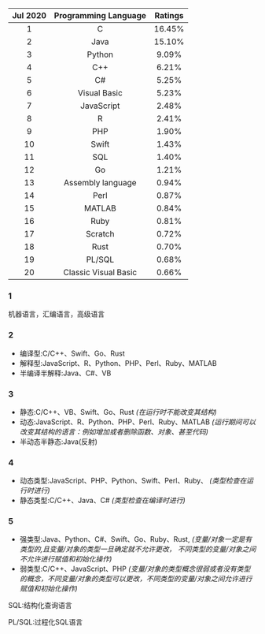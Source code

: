 
| Jul 2020 | Programming Language | Ratings |
|:----: |:----: | :----: |
| 1 | C | 16.45% |
| 2	| Java | 15.10% |
| 3	| Python | 9.09% |
| 4	| C++ | 6.21% |
| 5	| C# | 5.25% |
| 6	| Visual Basic | 5.23% |
| 7	| JavaScript | 2.48% |
| 8	| R | 2.41% |
| 9	| PHP | 1.90% |
| 10 | Swift | 1.43% |
| 11 | SQL | 1.40% |
| 12 | Go | 1.21% |
| 13 | Assembly language | 0.94% |
| 14 | Perl | 0.87% |
| 15 | MATLAB | 0.84% |
| 16 | Ruby | 0.81% |
| 17 | Scratch | 0.72% |
| 18 | Rust | 0.70% |
| 19 | PL/SQL | 0.68% |
| 20 | Classic Visual Basic | 0.66% |

### 1
机器语言，汇编语言，高级语言

### 2 
* 编译型:C/C++、Swift、Go、Rust
* 解释型:JavaScript、R、Python、PHP、Perl、Ruby、MATLAB
* 半编译半解释:Java、C#、VB

### 3 
* 静态:C/C++、VB、Swift、Go、Rust
*(在运行时不能改变其结构)*
* 动态:JavaScript、R、Python、PHP、Perl、Ruby、MATLAB
*(运行期间可以改变其结构的语言：例如增加或者删除函数、对象、甚至代码)*
* 半动态半静态:Java(反射)

### 4 
* 动态类型:JavaScript、PHP、Python、Swift、Perl、Ruby、
*(类型检查在运行时进行)*
* 静态类型:C/C++、Java、C#
*(类型检查在编译时进行)*

### 5 
* 强类型:Java、Python、C#、Swift、Go、Ruby、Rust, 
*(变量/对象一定是有类型的,且变量/对象的类型一旦确定就不允许更改，
不同类型的变量/对象之间不允许进行赋值和初始化操作)*
* 弱类型:C/C++、JavaScript、PHP
*(变量/对象的类型概念很弱或者没有类型的概念，不同变量/对象的类型可以更改，不同类型的变量/对象之间允许进行赋值和初始化操作)*



SQL:结构化查询语言  

PL/SQL:过程化SQL语言

